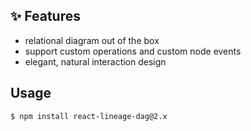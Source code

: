 ## ✨ Features

- relational diagram out of the box
- support custom operations and custom node events
- elegant, natural interaction design

## Usage

```shell
$ npm install react-lineage-dag@2.x
